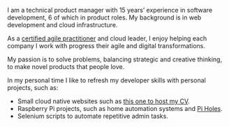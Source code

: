 I am a technical product manager with 15 years’ experience in software development, 6 of which in product roles. My background is in web development and cloud infrastructure.

As a [certified agile practitioner](https://www.youracclaim.com/badges/024777d4-200b-4730-b72b-fed99fdcdcaf/linked_in_profile) and cloud leader, I enjoy helping each company I work with progress their agile and digital transformations.

My passion is to solve problems, balancing strategic and creative thinking, to make novel products that people love.

In my personal time I like to refresh my developer skills with personal projects, such as:
- Small cloud native websites such as [this one to host my CV](https://tomscv.azurewebsites.net/).
- Raspberry Pi projects, such as home automation systems and [Pi Holes](https://pi-hole.net/).
- Selenium scripts to automate repetitive admin tasks.